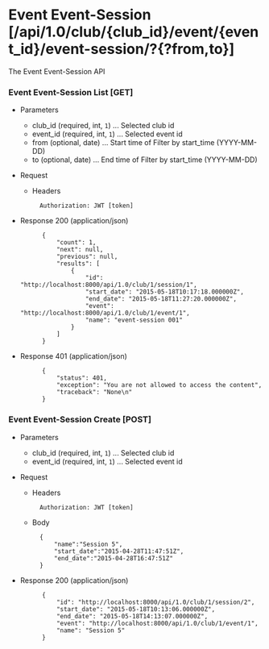 # Event Event-Session [/api/1.0/club/{club_id}/event/{event_id}/event-session/?{?from,to}]

The Event Event-Session API

### Event Event-Session List [GET]

+ Parameters

    + club_id (required, int, `1`) ... Selected club id
    + event_id (required, int, `1`) ... Selected event id
    + from (optional, date) ... Start time of Filter by start_time (YYYY-MM-DD)
    + to (optional, date) ... End time of Filter by start_time (YYYY-MM-DD)

+ Request
    + Headers
    
            Authorization: JWT [token]

+ Response 200 (application/json)

            {
                "count": 1,
                "next": null,
                "previous": null,
                "results": [
                    {
                        "id": "http://localhost:8000/api/1.0/club/1/session/1",
                        "start_date": "2015-05-18T10:17:18.000000Z",
                        "end_date": "2015-05-18T11:27:20.000000Z",
                        "event": "http://localhost:8000/api/1.0/club/1/event/1",
                        "name": "event-session 001"
                    }
                ]
            }

+ Response 401 (application/json)

            {
                "status": 401,
                "exception": "You are not allowed to access the content",
                "traceback": "None\n"
            }

### Event Event-Session Create [POST]

+ Parameters

    + club_id (required, int, `1`) ... Selected club id
    + event_id (required, int, `1`) ... Selected event id

+ Request
    + Headers
    
            Authorization: JWT [token]

    + Body

            {
                "name":"Session 5",
                "start_date":"2015-04-28T11:47:51Z",
                "end_date":"2015-04-28T16:47:51Z"
            }

+ Response 200 (application/json)

            {
                "id": "http://localhost:8000/api/1.0/club/1/session/2",
                "start_date": "2015-05-18T10:13:06.000000Z",
                "end_date": "2015-05-18T14:13:07.000000Z",
                "event": "http://localhost:8000/api/1.0/club/1/event/1",
                "name": "Session 5"
            }
